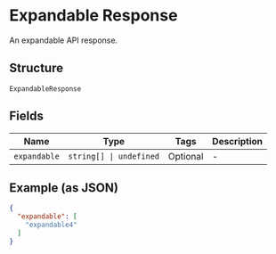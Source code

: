 
# Expandable Response

An expandable API response.

## Structure

`ExpandableResponse`

## Fields

| Name | Type | Tags | Description |
|  --- | --- | --- | --- |
| `expandable` | `string[] \| undefined` | Optional | - |

## Example (as JSON)

```json
{
  "expandable": [
    "expandable4"
  ]
}
```

